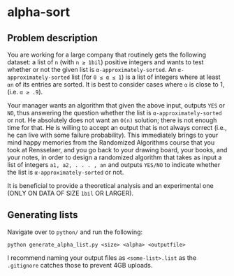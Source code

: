 alpha-sort
==========

Problem description
-------------------

You are working for a large company that routinely gets the following dataset: a list of `n` (with `n ≥ 1bil`) positive integers and wants to test whether or not the given list is `α-approximately-sorted`. An `α-approximately-sorted` list (for `0 ≤ α ≤ 1`) is a list of integers where at least `αn` of its entries are sorted. It is best to consider cases where `α` is close to 1, (i.e. `α ≥ .9`).

Your manager wants an algorithm that given the above input, outputs `YES` or `NO`, thus answering the question whether the list is `α-approximately-sorted` or not. He absolutely does not want an `O(n)` solution; there is not enough time for that. He is willing to accept an output that is not always correct (i.e., he can live with some failure probability). This immediately brings to your mind happy memories from the Randomized Algorithms course that you took at Rensselaer, and you go back to your drawing board, your books, and your notes, in order to design a randomized algorithm that takes as input a list of integers `a1, a2, . . . , an` and outputs `YES/NO` to indicate whether the list is `α-approximately-sorted` or not.

It is beneficial to provide a theoretical analysis and an experimental one (ONLY ON DATA OF SIZE `1bil` OR LARGER). 

Generating lists
----------------

Navigate over to `python/` and run the following:

    python generate_alpha_list.py <size> <alpha> <outputfile>

I recommend naming your output files as `<some-list>.list` as the `.gitignore` catches those to prevent 4GB uploads. 
